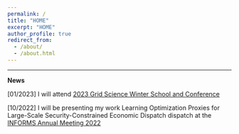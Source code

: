 ```yaml
---
permalink: /
title: "HOME"
excerpt: "HOME"
author_profile: true
redirect_from: 
  - /about/
  - /about.html
---
```


---
**News**

[01/2023] I will attend [2023 Grid Science Winter School and Conference](https://web.cvent.com/event/e157468f-6e59-4b53-8a23-3874fe4ed31e/summary)

[10/2022] I will be presenting my work Learning Optimization Proxies for Large-Scale Security-Constrained Economic Dispatch dispatch at the [INFORMS Annual Meeting 2022](https://meetings.informs.org/wordpress/indianapolis2022/)